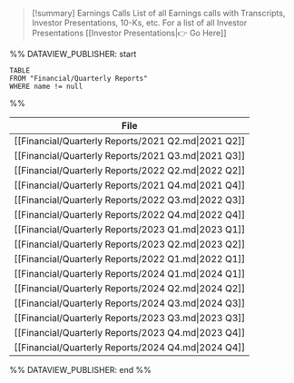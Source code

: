 
>[!summary] Earnings Calls
>List of all Earnings calls with Transcripts, Investor Presentations, 10-Ks, etc. 
>For a list of all Investor Presentations [[Investor Presentations|👉 Go Here]]

%% DATAVIEW_PUBLISHER: start
```
TABLE
FROM "Financial/Quarterly Reports"
WHERE name != null
```
%%

| File                                                |
| --------------------------------------------------- |
| [[Financial/Quarterly Reports/2021 Q2.md\|2021 Q2]] |
| [[Financial/Quarterly Reports/2021 Q3.md\|2021 Q3]] |
| [[Financial/Quarterly Reports/2022 Q2.md\|2022 Q2]] |
| [[Financial/Quarterly Reports/2021 Q4.md\|2021 Q4]] |
| [[Financial/Quarterly Reports/2022 Q3.md\|2022 Q3]] |
| [[Financial/Quarterly Reports/2022 Q4.md\|2022 Q4]] |
| [[Financial/Quarterly Reports/2023 Q1.md\|2023 Q1]] |
| [[Financial/Quarterly Reports/2023 Q2.md\|2023 Q2]] |
| [[Financial/Quarterly Reports/2022 Q1.md\|2022 Q1]] |
| [[Financial/Quarterly Reports/2024 Q1.md\|2024 Q1]] |
| [[Financial/Quarterly Reports/2024 Q2.md\|2024 Q2]] |
| [[Financial/Quarterly Reports/2024 Q3.md\|2024 Q3]] |
| [[Financial/Quarterly Reports/2023 Q3.md\|2023 Q3]] |
| [[Financial/Quarterly Reports/2023 Q4.md\|2023 Q4]] |
| [[Financial/Quarterly Reports/2024 Q4.md\|2024 Q4]] |

%% DATAVIEW_PUBLISHER: end %%

